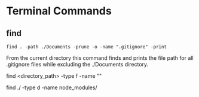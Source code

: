 # Terminal Commands

## find

`find . -path ./Documents -prune -o -name ".gitignore" -print`

From the current directory this command finds and prints the file path for all .gitignore files while excluding the ./Documents directory.

find <directory_path> -type f -name "<wildcard-match>"

find ./ -type d -name node_modules/
